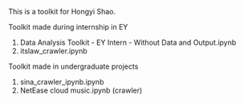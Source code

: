 This is a toolkit for Hongyi Shao.

Toolkit made during internship in EY
1. Data Analysis Toolkit - EY Intern - Without Data and Output.ipynb
2. itslaw_crawler.ipynb 

Toolkit made in undergraduate projects
1. sina_crawler_ipynb.ipynb 
2. NetEase cloud music.ipynb (crawler)
